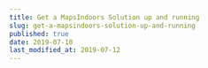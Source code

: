 ```yaml
---
title: Get a MapsIndoors Solution up and running
slug: get-a-mapsindoors-solution-up-and-running
published: true
date: 2019-07-10
last_modified_at: 2019-07-12
---
```

